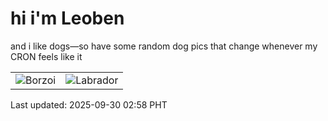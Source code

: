 # hi i'm Leoben

and i like dogs—so have some random dog pics that change whenever my CRON feels like it

|  |  |
|--------|----------|
| ![Borzoi](https://random-dog-vercel.vercel.app/api/random-borzoi?v=1759172328) | ![Labrador](https://random-dog-vercel.vercel.app/api/random-labrador?v=1759172328) |

Last updated: 2025-09-30 02:58 PHT
